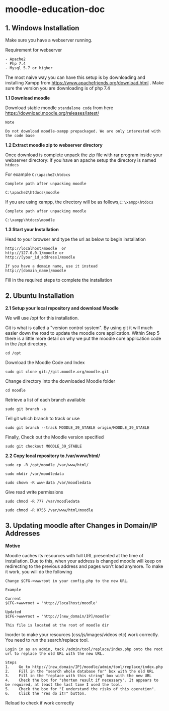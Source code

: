 # moodle-education-doc

## **1. Windows Installation**

Make sure you have a webserver running.

Requirement for webserver

    - Apache2
    - Php 7.4
    - Mysql 5.7 or higher
The most naive way you can have this setup is by downloading and installing Xampp from https://www.apachefriends.org/download.html . Make sure the version you are downloading is of php 7.4

**1.1 Download moodle**

Download stable moodle `standalone code` from here
https://download.moodle.org/releases/latest/

    Note

    Do not download moodle-xampp prepackaged. We are only interested with the code base

**1.2 Extract moodle zip to webserver directory**

Once download is complete unpack the zip file with rar program inside your webserver directory:
If you have an apache setup the directory is named `htdocs`

For example `C:\apache2\htdocs`

    Complete path after unpacking moodle

    C:\apache2\htdocs\moodle

If you are using xampp, the directory will be as follows,`C:\xampp\htdocs`

    Complete path after unpacking moodle

    C:\xampp\htdocs\moodle


**1.3 Start your Installation**

Head to your browser and type the url as below to begin installation

    http://localhost/moodle  or 
    http://127.0.0.1/moodle or 
    http://[your_id_address]/moodle

    If you have a domain name, use it instead 
    http://[domain_name]/moodle

Fill in the required steps to complete the installation


## **2. Ubuntu Installation**
   
**2.1 Setup your local repository and download Moodle** 

We will use /opt for this installation.

   Git is what is called a "version control system". By using git it will much easier down the road to update the moodle core application. Within Step 5 there is a little more detail on why we put the moodle core application code in the /opt directory.

`cd /opt`

Download the Moodle Code and Index

`sudo git clone git://git.moodle.org/moodle.git`

Change directory into the downloaded Moodle folder

`cd moodle`

Retrieve a list of each branch available

`sudo git branch -a`

Tell git which branch to track or use

`sudo git branch --track MOODLE_39_STABLE origin/MOODLE_39_STABLE`

Finally, Check out the Moodle version specified

`sudo git checkout MOODLE_39_STABLE`

**2.2  Copy local repository to /var/www/html/**

`sudo cp -R /opt/moodle /var/www/html/`


`sudo mkdir /var/moodledata`

`sudo chown -R www-data /var/moodledata`

Give read write permissions

`sudo chmod -R 777 /var/moodledata`

`sudo chmod -R 0755 /var/www/html/moodle`

## **3. Updating moodle after Changes in Domain/IP Addresses**
**Motive**

Moodle caches its resources with full URL presented at the time of installation. 
Due to this, when your address is changed moodle will keep on redirecting to the previous address and pages won't load anymore.
To make it work, you will do the following

 
    Change $CFG->wwwroot in your config.php to the new URL. 

    Example
    
    Current
    $CFG->wwwroot = 'http://localhost/moodle'

    Updated
    $CFG->wwwroot = 'http://[new_domain/IP]/moodle'
    
    This file is located at the root of moodle dir

Inorder to make your resources (css/js/images/videos etc) work correctly. You need to 
run the search/replace tool.

    Login in as an admin, tack /admin/tool/replace/index.php onto the root url to replace the old URL with the new URL.

    Steps
    1.    Go to http://[new_domain/IP]/moodle/admin/tool/replace/index.php
    2.    Fill in the "search whole database for" box with the old URL
    3.    Fill in the "replace with this string" box with the new URL
    4.    Check the box for "shorten result if necessary". It appears to be required, at least the last time I used the tool.
    5.    Check the box for "I understand the risks of this operation".
    6.    Click the "Yes do it!" button.

Reload to check if work correctly


